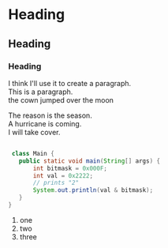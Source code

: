  # Heading
 
 ## Heading
 
 ### Heading
 
 
 I think I'll use it to create a paragraph.  
 This is a paragraph.    
 the cown jumped over the moon  
 
 
 The reason is the season.  
 A hurricane is coming.  
 I will take cover.  
 
 ``` Java
 
  class Main {
    public static void main(String[] args) {
        int bitmask = 0x000F;
        int val = 0x2222;
        // prints "2"
        System.out.println(val & bitmask);
    }
}
 
``` 
 
 1. one
 2. two
 3. three

